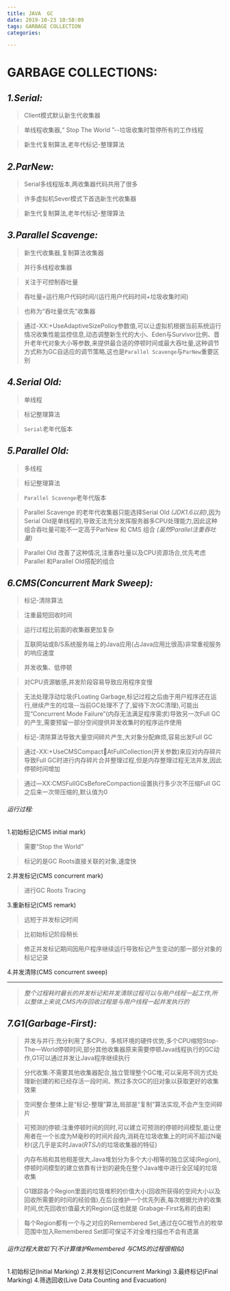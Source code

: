 ```yaml
---
title: JAVA  GC
date: 2019-10-23 10:58:09
tags: GARBAGE COLLECTION
categories: 

---
```

# GARBAGE COLLECTIONS:
## *1.Serial:*
>Client模式默认新生代收集器 

>单线程收集器,“ Stop The World ”--垃圾收集时暂停所有的工作线程

>新生代复制算法,老年代标记-整理算法

## *2.ParNew:*
>Serial多线程版本,两收集器代码共用了很多

>许多虚拟机Sever模式下首选新生代收集器

>新生代复制算法,老年代标记-整理算法

## *3.Parallel Scavenge:*
> 新生代收集器,复制算法收集器

> 并行多线程收集器

> 关注于可控制吞吐量

> 吞吐量=运行用户代码时间/(运行用户代码时间+垃圾收集时间)

>也称为“吞吐量优先”收集器

>通过-XX:+UseAdaptiveSizePolicy参数值,可以让虚拟机根据当前系统运行情况收集性能监控信息,动态调整新生代的大小、Eden与Survivor比例、晋升老年代对象大小等参数,来提供最合适的停顿时间或最大吞吐量,这种调节方式称为GC自适应的调节策略,这也是```Parallel Scavenge```与```ParNew```重要区别

## *4.Serial Old:*
>单线程

>标记整理算法

>```Serial```老年代版本

## *5.Parallel Old:*
>多线程

>标记整理算法

>```Parallel Scavenge```老年代版本

>Parallel Scavenge 的老年代收集器只能选择Serial Old *(JDK1.6以前)*,因为Serial Old是单线程的,导致无法充分发挥服务器多CPU处理能力,因此这种组合吞吐量可能不一定高于ParNew 和 CMS 组合 *(虽然Parallel注重吞吐量)*

>Parallel Old 改善了这种情况,注重吞吐量以及CPU资源场合,优先考虑Parallel 和Parallel Old搭配的组合

## *6.CMS(Concurrent Mark Sweep):*
>标记-清除算法

>注重最短回收时间

>运行过程比前面的收集器更加复杂

>互联网站或B/S系统服务端上的Java应用(占Java应用比很高)非常重视服务的响应速度

>并发收集、低停顿

>对CPU资源敏感,并发阶段容易导致应用程序变慢

>无法处理浮动垃圾(FLoating Garbage,标记过程之后由于用户程序还在运行,继续产生的垃圾--当前GC处理不了了,留待下次GC清理),可能出现“Concurrent Mode Failure”(内存无法满足程序需求)导致另一次Full GC的产生,需要预留一部分空间提供并发收集时的程序运作使用

>标记-清除算法导致大量空间碎片产生,大对象分配麻烦,容易出发Full GC

>通过-XX:+UseCMSCompactAtFullCollection(开关参数)来应对内存碎片导致Full GC时进行内存碎片合并整理过程,但是内存整理过程无法并发,因此停顿时间增加

>通过—XX:CMSFullGCsBeforeCompaction设置执行多少次不压缩Full GC之后来一次带压缩的,默认值为0

###### 运行过程:
1.初始标记(CMS initial mark)
>需要“Stop the World”

>标记的是GC Roots直接关联的对象,速度快

2.并发标记(CMS concurrent mark)
>进行GC Roots Tracing

3.重新标记(CMS remark)

>远短于并发标记时间

>比初始标记阶段稍长

>修正并发标记期间因用户程序继续运行导致标记产生变动的那一部分对象的标记记录

4.并发清除(CMS concurrent sweep)

---
>*整个过程耗时最长的并发标记和并发清除过程可以与用户线程一起工作,所以整体上来说,CMS内存回收过程是与用户线程一起并发执行的*


## *7.G1(Garbage-First):*
>并发与并行:充分利用了多CPU、多核环境的硬件优势,多个CPU缩短Stop-The—World停顿时间,部分其他收集器原来需要停顿Java线程执行的GC动作,G1可以通过并发让Java程序继续执行

>分代收集:不需要其他收集器配合,独立管理整个GC堆;可以采用不同方式处理新创建的和已经存活一段时间、熬过多次GC的旧对象以获取更好的收集效果

>空间整合:整体上是“标记-整理”算法,局部是“复制”算法实现,不会产生空间碎片

>可预测的停顿:注重停顿时间的同时,可以建立可预测的停顿时间模型,能让使用者在一个长度为M毫秒的时间片段内,消耗在垃圾收集上的时间不超过N毫秒(这几乎是实时Java(*RTSJ*)的垃圾收集器的特征)

>内存布局和其他相差很大,Java堆划分为多个大小相等的独立区域(Region),停顿时间模型的建立依靠有计划的避免在整个Java堆中进行全区域的垃圾收集

>G1跟踪各个Region里面的垃圾堆积的价值大小(回收所获得的空间大小以及回收所需要的时间的经验值),在后台维护一个优先列表,每次根据允许的收集时间,优先回收价值最大的Region(这也就是
Grabage-First名称的由来)

>每个Region都有一个与之对应的Remembered Set,通过在GC根节点的枚举范围中加入Remembered Set即可保证不对全堆扫描也不会有遗漏
######  运作过程大致如下(不计算维护Remembered 与CMS的过程很相似)
1.初始标记(Initial Marking)
2.并发标记(Concurrent Marking)
3.最终标记(Final Marking)
4.筛选回收(Live Data Counting and Evacuation)
